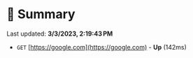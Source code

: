 # 📖 Summary
Last updated: **3/3/2023, 2:19:43 PM**

- `GET` [https://google.com](https://google.com) - **Up** (142ms)
